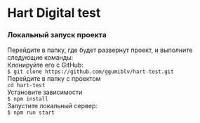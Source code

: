 # Hart Digital test


<h3>Локальный запуск проекта</h3>

Перейдите в папку, где будет развернут проект, и выполните следующие команды: <br/>
Клонируйте его с GitHub:<br/>
`$ git clone https://github.com/ggumiblv/hart-test.git`<br/>
Перейдите в папку с проектом<br/>
`cd hart-test`<br/>
Установите зависимости <br/>
`$ npm install`<br/>
Запустите локальный сервер:<br/>
`$ npm run start`<br/>
